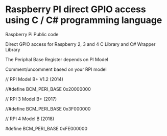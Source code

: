 Raspberry PI direct GPIO access using C / C# programming language
===

Raspberry Pi Public code

Direct GPIO access for Raspberry 2, 3 and 4
C Library and C# Wrapper Library

The Periphal Base Register depends on PI Model

Comment/uncomment based on your RPI model

// RPI Model B+ V1.2 (2014)

//#define BCM_PERI_BASE 0x20000000

// RPI 3 Model B+ (2017)

//#define BCM_PERI_BASE 0x3F000000

// RPI 4 Model B (2018)

#define BCM_PERI_BASE 0xFE000000
